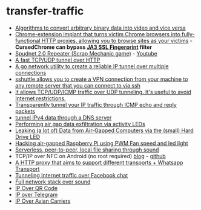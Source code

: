 # transfer-traffic

- [Algorithms to convert arbitrary binary data into video and vice versa](https://github.com/bfaure/Data2Video)
- [Chrome-extension implant that turns victim Chrome browsers into fully-functional HTTP proxies, allowing you to browse sites as your victims](https://github.com/mandatoryprogrammer/CursedChrome) \- **CursedChrome can bypass [JA3 SSL Fingerprint](https://ja3er.com/) filter**
- [Spudnet 2.0 Repeater (Scrap Mechanic game)](https://steamcommunity.com/sharedfiles/filedetails/?id=1485675868) \- [Youtube](https://www.youtube.com/watch?v=-fLeDUgDKbU)
- [A fast TCP/UDP tunnel over HTTP](https://github.com/jpillora/chisel)
- [A go network utility to create a reliable IP tunnel over multiple connections](https://github.com/porech/engarde)
- [sshuttle allows you to create a VPN connection from your machine to any remote server that you can connect to via ssh](https://github.com/sshuttle/sshuttle)
- [It allows TCP/UDP/ICMP traffic over UDP tunneling. It's useful to avoid Internet restrictions.](https://github.com/astroza/udptunnel)
- [Transparently tunnel your IP traffic through ICMP echo and reply packets](https://github.com/DhavalKapil/icmptunnel)
- [tunnel IPv4 data through a DNS server](https://github.com/yarrick/iodine)
- [Performing air gap data exfiltration via activity LEDs](https://github.com/clfs/led-airgap)
- [Leaking (a lot of) Data from Air-Gapped Computers via the (small) Hard Drive LED](https://github.com/daedalus/LEDITGO)
- [Hacking air-gapped Raspberry Pi using PWM Fan speed and led light](https://github.com/johncobb/hack_airgap)
- [Serverless, peer-to-peer, local file sharing through sound](https://github.com/ggerganov/wave-share)
- TCP/IP over NFC on Android (no root required) [blog](https://blog.classycode.com/sockets-over-nfc-on-android-c294b6c58bbf) \- [github](https://github.com/classycodeoss/nfc-sockets)
- [A HTTP proxy that aims to support different transports + Whatsapp Transport](https://github.com/matiasinsaurralde/transports)
- [Tunneling Internet traffic over Facebook chat](https://github.com/matiasinsaurralde/facebook-tunnel)
- [Full network stack over sound](https://github.com/quiet/quiet-lwip)
- [IP Over QR Code](https://github.com/seiferteric/qrtun)
- [IP over Telegram](https://github.com/PiMaker/Teletun)
- [IP Over Avian Carriers](https://github.com/dylanmccall/pigeond)
